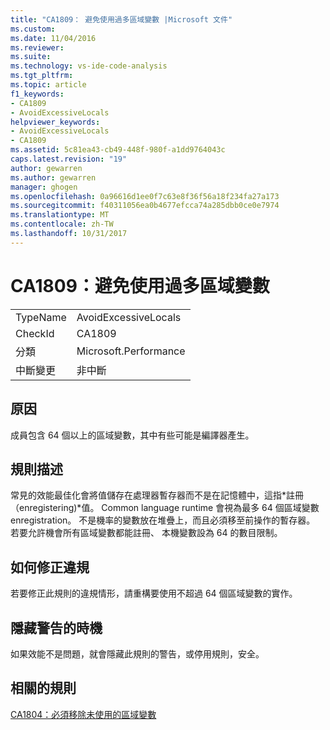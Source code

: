 ```yaml
---
title: "CA1809： 避免使用過多區域變數 |Microsoft 文件"
ms.custom: 
ms.date: 11/04/2016
ms.reviewer: 
ms.suite: 
ms.technology: vs-ide-code-analysis
ms.tgt_pltfrm: 
ms.topic: article
f1_keywords:
- CA1809
- AvoidExcessiveLocals
helpviewer_keywords:
- AvoidExcessiveLocals
- CA1809
ms.assetid: 5c81ea43-cb49-448f-980f-a1dd9764043c
caps.latest.revision: "19"
author: gewarren
ms.author: gewarren
manager: ghogen
ms.openlocfilehash: 0a96616d1ee0f7c63e8f36f56a18f234fa27a173
ms.sourcegitcommit: f40311056ea0b4677efcca74a285dbb0ce0e7974
ms.translationtype: MT
ms.contentlocale: zh-TW
ms.lasthandoff: 10/31/2017
---
```

# <a name="ca1809-avoid-excessive-locals"></a>CA1809：避免使用過多區域變數
|||  
|-|-|  
|TypeName|AvoidExcessiveLocals|  
|CheckId|CA1809|  
|分類|Microsoft.Performance|  
|中斷變更|非中斷|  
  
## <a name="cause"></a>原因  
 成員包含 64 個以上的區域變數，其中有些可能是編譯器產生。  
  
## <a name="rule-description"></a>規則描述  
 常見的效能最佳化會將值儲存在處理器暫存器而不是在記憶體中，這指*註冊 （enregistering)*值。 Common language runtime 會視為最多 64 個區域變數 enregistration。 不是機率的變數放在堆疊上，而且必須移至前操作的暫存器。 若要允許機會所有區域變數都能註冊、 本機變數設為 64 的數目限制。  
  
## <a name="how-to-fix-violations"></a>如何修正違規  
 若要修正此規則的違規情形，請重構要使用不超過 64 個區域變數的實作。  
  
## <a name="when-to-suppress-warnings"></a>隱藏警告的時機  
 如果效能不是問題，就會隱藏此規則的警告，或停用規則，安全。  
  
## <a name="related-rules"></a>相關的規則  
 [CA1804：必須移除未使用的區域變數](../code-quality/ca1804-remove-unused-locals.md)